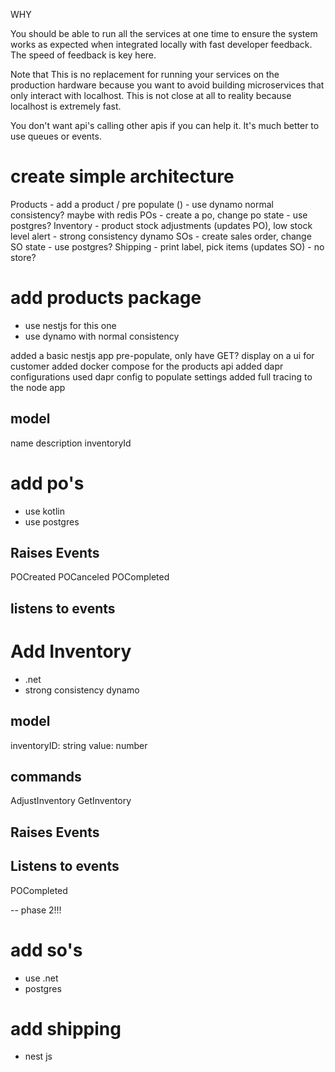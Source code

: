 WHY

You should be able to run all the services at one time to ensure the system works as expected when integrated locally with fast developer feedback. The speed of feedback is key here.

Note that This is no replacement for running your services on the production hardware because you want to avoid building microservices that only interact with localhost. This is not close at all to reality because localhost is extremely fast.

You don't want api's calling other apis if you can help it. It's much better to use queues or events.

# create simple architecture

Products - add a product / pre populate () - use dynamo normal consistency? maybe with redis
POs - create a po, change po state - use postgres?
Inventory - product stock adjustments (updates PO), low stock level alert - strong consistency dynamo
SOs - create sales order, change SO state - use postgres?
Shipping - print label, pick items (updates SO) - no store?

# add products package

-   use nestjs for this one
-   use dynamo with normal consistency

added a basic nestjs app
pre-populate, only have GET?
display on a ui for customer
added docker compose for the products api
added dapr configurations
used dapr config to populate settings
added full tracing to the node app

## model

name
description
inventoryId

# add po's

-   use kotlin
-   use postgres

## Raises Events

POCreated
POCanceled
POCompleted

## listens to events

# Add Inventory

-   .net
-   strong consistency dynamo

## model

inventoryID: string
value: number

## commands

AdjustInventory
GetInventory

## Raises Events

## Listens to events

POCompleted

-- phase 2!!!

# add so's

-   use .net
-   postgres

# add shipping

-   nest js
